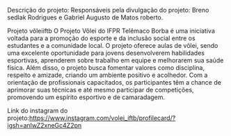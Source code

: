 Descrição do projeto:
Responsáveis pela divulgação do projeto: Breno sedlak Rodrigues e Gabriel Augusto de Matos roberto.

Projeto vôleiiftb
O Projeto Vôlei do IFPR Telêmaco Borba é uma iniciativa voltada para a promoção do esporte e da inclusão social entre os estudantes e a comunidade local. O projeto oferece aulas de vôlei, sendo uma excelente oportunidade para jovens desenvolverem habilidades esportivas, aprenderem sobre trabalho em equipe e melhorarem sua saúde física. Além disso, o projeto busca fomentar valores como disciplina, respeito e amizade, criando um ambiente positivo e acolhedor. Com a orientação de profissionais capacitados, os participantes têm a chance de aprimorar suas técnicas e até mesmo participar de competições, promovendo um espírito esportivo e de camaradagem.

Link do instagram do projeto:https://www.instagram.com/volei_iftb/profilecard/?igsh=anlwZ2xneGc4Z2pn

